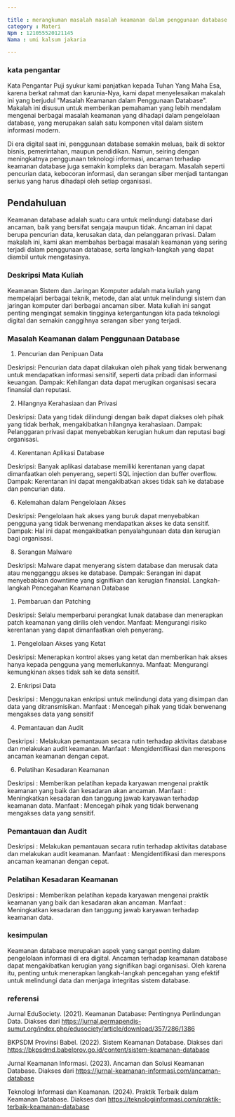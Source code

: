 ```yaml
---

title : merangkuman masalah masalah keamanan dalam penggunaan database
category : Materi
Npm : 121055520121145
Nama : umi kalsum jakaria

---
```

### kata pengantar

Kata Pengantar
Puji syukur kami panjatkan kepada Tuhan Yang Maha Esa, karena berkat rahmat dan karunia-Nya, kami dapat menyelesaikan makalah ini yang berjudul "Masalah Keamanan dalam Penggunaan Database". Makalah ini disusun untuk memberikan pemahaman yang lebih mendalam mengenai berbagai masalah keamanan yang dihadapi dalam pengelolaan database, yang merupakan salah satu komponen vital dalam sistem informasi modern.

Di era digital saat ini, penggunaan database semakin meluas, baik di sektor bisnis, pemerintahan, maupun pendidikan. Namun, seiring dengan meningkatnya penggunaan teknologi informasi, ancaman terhadap keamanan database juga semakin kompleks dan beragam. Masalah seperti pencurian data, kebocoran informasi, dan serangan siber menjadi tantangan serius yang harus dihadapi oleh setiap organisasi.


## Pendahuluan

Keamanan database adalah suatu cara untuk melindungi database dari ancaman, baik yang bersifat sengaja maupun tidak. Ancaman ini dapat berupa pencurian data, kerusakan data, dan pelanggaran privasi. Dalam makalah ini, kami akan membahas berbagai masalah keamanan yang sering terjadi dalam penggunaan database, serta langkah-langkah yang dapat diambil untuk mengatasinya.
### Deskripsi Mata Kuliah
Keamanan Sistem dan Jaringan Komputer adalah mata kuliah yang mempelajari berbagai teknik, metode, dan alat untuk melindungi sistem dan jaringan komputer dari berbagai ancaman siber. Mata kuliah ini sangat penting mengingat semakin tingginya ketergantungan kita pada teknologi digital dan semakin canggihnya serangan siber yang terjadi.

### Masalah Keamanan dalam Penggunaan Database

1. Pencurian dan Penipuan Data
   
Deskripsi: Pencurian data dapat dilakukan oleh pihak yang tidak berwenang untuk mendapatkan informasi sensitif, seperti data pribadi dan informasi keuangan.
Dampak: Kehilangan data dapat merugikan organisasi secara finansial dan reputasi.

2. Hilangnya Kerahasiaan dan Privasi
   
Deskripsi: Data yang tidak dilindungi dengan baik dapat diakses oleh pihak yang tidak berhak, mengakibatkan hilangnya kerahasiaan.
Dampak: Pelanggaran privasi dapat menyebabkan kerugian hukum dan reputasi bagi organisasi.

4. Kerentanan Aplikasi Database
   
Deskripsi: Banyak aplikasi database memiliki kerentanan yang dapat dimanfaatkan oleh penyerang, seperti SQL injection dan buffer overflow.
Dampak: Kerentanan ini dapat mengakibatkan akses tidak sah ke database dan pencurian data.

6. Kelemahan dalam Pengelolaan Akses
   
Deskripsi: Pengelolaan hak akses yang buruk dapat menyebabkan pengguna yang tidak berwenang mendapatkan akses ke data sensitif.
Dampak: Hal ini dapat mengakibatkan penyalahgunaan data dan kerugian bagi organisasi.

8. Serangan Malware
   
Deskripsi: Malware dapat menyerang sistem database dan merusak data atau mengganggu akses ke database.
Dampak: Serangan ini dapat menyebabkan downtime yang signifikan dan kerugian finansial.
Langkah-langkah Pencegahan Keamanan Database


1. Pembaruan dan Patching
   
Deskripsi: Selalu memperbarui perangkat lunak database dan menerapkan patch keamanan yang dirilis oleh vendor.
Manfaat: Mengurangi risiko kerentanan yang dapat dimanfaatkan oleh penyerang.

1. Pengelolaan Akses yang Ketat

Deskripsi: Menerapkan kontrol akses yang ketat dan memberikan hak akses hanya kepada pengguna yang memerlukannya.
Manfaat: Mengurangi kemungkinan akses tidak sah ke data sensitif.

2. Enkripsi Data
   
Deskripsi : Menggunakan enkripsi untuk melindungi data yang disimpan dan data yang ditransmisikan.
Manfaat : Mencegah pihak yang tidak berwenang mengakses data yang sensitif

4. Pemantauan dan Audit
   
Deskripsi : Melakukan pemantauan secara rutin terhadap aktivitas database dan melakukan audit keamanan.
Manfaat : Mengidentifikasi dan merespons ancaman keamanan dengan cepat.

6. Pelatihan Kesadaran Keamanan
   
Deskripsi : Memberikan pelatihan kepada karyawan mengenai praktik keamanan yang baik dan kesadaran akan ancaman.
Manfaat : Meningkatkan kesadaran dan tanggung jawab karyawan terhadap keamanan data.
Manfaat : Mencegah pihak yang tidak berwenang mengakses data yang sensitif.

### Pemantauan dan Audit

Deskripsi : Melakukan pemantauan secara rutin terhadap aktivitas database dan melakukan audit keamanan.
Manfaat : Mengidentifikasi dan merespons ancaman keamanan dengan cepat.

### Pelatihan Kesadaran Keamanan

Deskripsi : Memberikan pelatihan kepada karyawan mengenai praktik keamanan yang baik dan kesadaran akan ancaman.
Manfaat : Meningkatkan kesadaran dan tanggung jawab karyawan terhadap keamanan data.

### kesimpulan
Keamanan database merupakan aspek yang sangat penting dalam pengelolaan informasi di era digital. Ancaman terhadap keamanan database dapat mengakibatkan kerugian yang signifikan bagi organisasi. Oleh karena itu, penting untuk menerapkan langkah-langkah pencegahan yang efektif untuk melindungi data dan menjaga integritas sistem database.

### referensi

Jurnal EduSociety. (2021). Keamanan Database: Pentingnya Perlindungan Data. Diakses dari https://jurnal.permapendis-sumut.org/index.php/edusociety/article/download/357/286/1386

BKPSDM Provinsi Babel. (2022). Sistem Keamanan Database. Diakses dari https://bkpsdmd.babelprov.go.id/content/sistem-keamanan-database

Jurnal Keamanan Informasi. (2023). Ancaman dan Solusi Keamanan Database. Diakses dari https://jurnal-keamanan-informasi.com/ancaman-database

Teknologi Informasi dan Keamanan. (2024). Praktik Terbaik dalam Keamanan Database. Diakses dari https://teknologiinformasi.com/praktik-terbaik-keamanan-database

  
